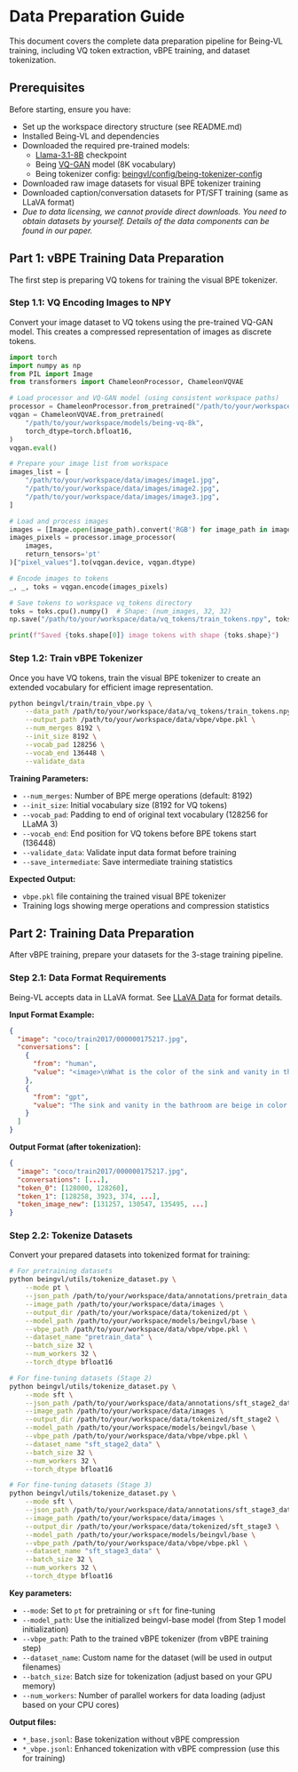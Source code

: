 # Data Preparation Guide

This document covers the complete data preparation pipeline for Being-VL training, including VQ token extraction, vBPE training, and dataset tokenization.

## Prerequisites

Before starting, ensure you have:
- Set up the workspace directory structure (see README.md)
- Installed Being-VL and dependencies
- Downloaded the required pre-trained models:
  - [Llama-3.1-8B](https://huggingface.co/meta-llama/Llama-3.1-8B) checkpoint
  - Being [VQ-GAN](https://huggingface.co/zawnpn/being-vq-8k) model (8K vocabulary)
  - Being tokenizer config: [beingvl/config/being-tokenizer-config](beingvl/config/being-tokenizer-config)
- Downloaded raw image datasets for visual BPE tokenizer training
- Downloaded caption/conversation datasets for PT/SFT training (same as LLaVA format)
- *Due to data licensing, we cannot provide direct downloads. You need to obtain datasets by yourself. Details of the data components can be found in our paper.*

## Part 1: vBPE Training Data Preparation

The first step is preparing VQ tokens for training the visual BPE tokenizer.

### Step 1.1: VQ Encoding Images to NPY

Convert your image dataset to VQ tokens using the pre-trained VQ-GAN model. This creates a compressed representation of images as discrete tokens.

```python
import torch
import numpy as np
from PIL import Image
from transformers import ChameleonProcessor, ChameleonVQVAE

# Load processor and VQ-GAN model (using consistent workspace paths)
processor = ChameleonProcessor.from_pretrained("/path/to/your/workspace/models/being-tokenizer")
vqgan = ChameleonVQVAE.from_pretrained(
    "/path/to/your/workspace/models/being-vq-8k",
    torch_dtype=torch.bfloat16,
)
vqgan.eval()

# Prepare your image list from workspace
images_list = [
    "/path/to/your/workspace/data/images/image1.jpg",
    "/path/to/your/workspace/data/images/image2.jpg",
    "/path/to/your/workspace/data/images/image3.jpg",
]

# Load and process images
images = [Image.open(image_path).convert('RGB') for image_path in images_list]
images_pixels = processor.image_processor(
    images, 
    return_tensors='pt'
)["pixel_values"].to(vqgan.device, vqgan.dtype)

# Encode images to tokens
_, _, toks = vqgan.encode(images_pixels)

# Save tokens to workspace vq_tokens directory
toks = toks.cpu().numpy()  # Shape: (num_images, 32, 32)
np.save("/path/to/your/workspace/data/vq_tokens/train_tokens.npy", toks)

print(f"Saved {toks.shape[0]} image tokens with shape {toks.shape}")
```

### Step 1.2: Train vBPE Tokenizer

Once you have VQ tokens, train the visual BPE tokenizer to create an extended vocabulary for efficient image representation.

```bash
python beingvl/train/train_vbpe.py \
    --data_path /path/to/your/workspace/data/vq_tokens/train_tokens.npy \
    --output_path /path/to/your/workspace/data/vbpe/vbpe.pkl \
    --num_merges 8192 \
    --init_size 8192 \
    --vocab_pad 128256 \
    --vocab_end 136448 \
    --validate_data
```

**Training Parameters:**
- `--num_merges`: Number of BPE merge operations (default: 8192)
- `--init_size`: Initial vocabulary size (8192 for VQ tokens)
- `--vocab_pad`: Padding to end of original text vocabulary (128256 for LLaMA 3)
- `--vocab_end`: End position for VQ tokens before BPE tokens start (136448)
- `--validate_data`: Validate input data format before training
- `--save_intermediate`: Save intermediate training statistics

**Expected Output:**
- `vbpe.pkl` file containing the trained visual BPE tokenizer
- Training logs showing merge operations and compression statistics

## Part 2: Training Data Preparation

After vBPE training, prepare your datasets for the 3-stage training pipeline.

### Step 2.1: Data Format Requirements

Being-VL accepts data in LLaVA format. See [LLaVA Data](https://github.com/haotian-liu/LLaVA/blob/main/docs/Data.md) for format details.

**Input Format Example:**
```json
{
  "image": "coco/train2017/000000175217.jpg", 
  "conversations": [
    {
      "from": "human",
      "value": "<image>\nWhat is the color of the sink and vanity in the bathroom?"
    },
    {
      "from": "gpt", 
      "value": "The sink and vanity in the bathroom are beige in color."
    }
  ]
}
```

**Output Format (after tokenization):**
```json
{
  "image": "coco/train2017/000000175217.jpg",
  "conversations": [...],
  "token_0": [128000, 128260],
  "token_1": [128258, 3923, 374, ...],
  "token_image_new": [131257, 130547, 135495, ...]
}
```

### Step 2.2: Tokenize Datasets

Convert your prepared datasets into tokenized format for training:

```bash
# For pretraining datasets
python beingvl/utils/tokenize_dataset.py \
    --mode pt \
    --json_path /path/to/your/workspace/data/annotations/pretrain_data.json \
    --image_path /path/to/your/workspace/data/images \
    --output_dir /path/to/your/workspace/data/tokenized/pt \
    --model_path /path/to/your/workspace/models/beingvl/base \
    --vbpe_path /path/to/your/workspace/data/vbpe/vbpe.pkl \
    --dataset_name "pretrain_data" \
    --batch_size 32 \
    --num_workers 32 \
    --torch_dtype bfloat16

# For fine-tuning datasets (Stage 2)
python beingvl/utils/tokenize_dataset.py \
    --mode sft \
    --json_path /path/to/your/workspace/data/annotations/sft_stage2_data.json \
    --image_path /path/to/your/workspace/data/images \
    --output_dir /path/to/your/workspace/data/tokenized/sft_stage2 \
    --model_path /path/to/your/workspace/models/beingvl/base \
    --vbpe_path /path/to/your/workspace/data/vbpe/vbpe.pkl \
    --dataset_name "sft_stage2_data" \
    --batch_size 32 \
    --num_workers 32 \
    --torch_dtype bfloat16

# For fine-tuning datasets (Stage 3)
python beingvl/utils/tokenize_dataset.py \
    --mode sft \
    --json_path /path/to/your/workspace/data/annotations/sft_stage3_data.json \
    --image_path /path/to/your/workspace/data/images \
    --output_dir /path/to/your/workspace/data/tokenized/sft_stage3 \
    --model_path /path/to/your/workspace/models/beingvl/base \
    --vbpe_path /path/to/your/workspace/data/vbpe/vbpe.pkl \
    --dataset_name "sft_stage3_data" \
    --batch_size 32 \
    --num_workers 32 \
    --torch_dtype bfloat16
```

**Key parameters:**
- `--mode`: Set to `pt` for pretraining or `sft` for fine-tuning
- `--model_path`: Use the initialized beingvl-base model (from Step 1 model initialization)
- `--vbpe_path`: Path to the trained vBPE tokenizer (from vBPE training step)
- `--dataset_name`: Custom name for the dataset (will be used in output filenames)
- `--batch_size`: Batch size for tokenization (adjust based on your GPU memory)
- `--num_workers`: Number of parallel workers for data loading (adjust based on your CPU cores)

**Output files:**
- `*_base.jsonl`: Base tokenization without vBPE compression
- `*_vbpe.jsonl`: Enhanced tokenization with vBPE compression (use this for training)
